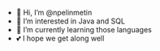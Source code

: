 - 👋 Hi, I’m @npelinmetin
- 👀 I’m interested in Java and SQL
- 🌱 I’m currently learning those languages
- 💕 I hope we get along well

<!---
npelinmetin/npelinmetin is a ✨ special ✨ repository because its `README.md` (this file) appears on your GitHub profile.
You can click the Preview link to take a look at your changes.
--->
